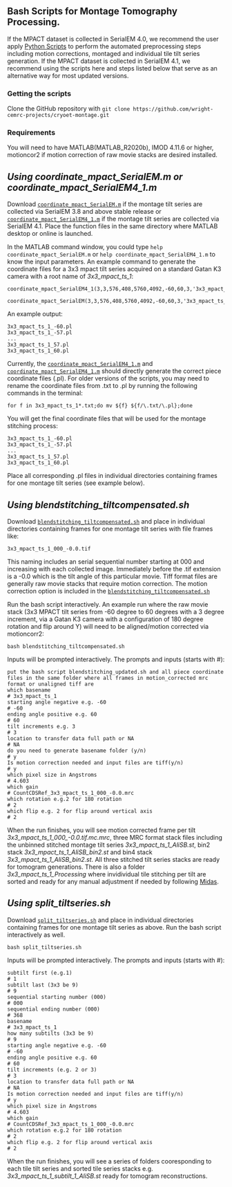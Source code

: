 ## Bash Scripts for Montage Tomography Processing.

If the MPACT dataset is collected in SerialEM 4.0, we recommend the user apply [Python Scripts](https://github.com/wright-cemrc-projects/cryoet-montage/tree/main/Python) to perform the automated preprocessing steps including motion corrections, montaged and individual tile tilt series generation. If the MPACT dataset is collected in SerialEM 4.1, we recommend using the scripts here and steps listed below that serve as an alternative way for most updated versions. 

### Getting the scripts

Clone the GitHub repository with `git clone https://github.com/wright-cemrc-projects/cryoet-montage.git`

### Requirements

You will need to have MATLAB(MATLAB_R2020b), IMOD 4.11.6 or higher, motioncor2 if motion correction of raw movie stacks are desired installed. 

## *Using coordinate_mpact_SerialEM.m or coordinate_mpact_SerialEM4_1.m*
Download [`coordinate_mpact_SerialEM.m`](coordinate_mpact_SerialEM.m) if the montage tilt series are collected via SerialEM 3.8 and above stable release or [`coordinate_mpact_SerialEM4_1.m`](coordinate_mpact_SerialEM4_1.m) if the montage tilt series are collected via SerialEM 4.1. Place the function files in the same directory where MATLAB desktop or online is launched.

In the MATLAB command window, you could type `help coordinate_mpact_SerialEM.m` or `help coordinate_mpact_SerialEM4_1.m` to know the input parameters.
An example command to generate the coordinate files for a 3x3 mpact tilt series acquired on a standard Gatan K3 camera with a root name of *3x3_mpact_ts_1*:

```
coordinate_mpact_SerialEM4_1(3,3,576,408,5760,4092,-60,60,3,'3x3_mpact_ts_1')
```
```
coordinate_mpact_SerialEM(3,3,576,408,5760,4092,-60,60,3,'3x3_mpact_ts_1')
```

An example output:
```
3x3_mpact_ts_1_-60.pl
3x3_mpact_ts_1_-57.pl
...
3x3_mpact_ts_1_57.pl
3x3_mpact_ts_1_60.pl
```
Currently, the [`coordinate_mpact_SerialEM4_1.m`](coordinate_mpact_SerialEM4_1.m) and [`coordinate_mpact_SerialEM4_1.m`](coordinate_mpact_SerialEM4_1.m) should directly generate the correct piece coordinate files (.pl). For older versions of the scripts, you may need to rename the coordinate files from .txt to .pl by running the following commands in the terminal:
```
for f in 3x3_mpact_ts_1*.txt;do mv ${f} ${f/\.txt/\.pl};done
```
You will get the final coordinate files that will be used for the montage stitching process:
```
3x3_mpact_ts_1_-60.pl
3x3_mpact_ts_1_-57.pl
...
3x3_mpact_ts_1_57.pl
3x3_mpact_ts_1_60.pl
```
Place all corresponding .pl files in individual directories containing frames for one montage tilt series (see example below).

## *Using blendstitching_tiltcompensated.sh*
Download [`blendstitching_tiltcompensated.sh`](blendstitching_tiltcompensated.sh) and place in individual directories containing frames for one montage tilt series with file frames like:

`3x3_mpact_ts_1_000_-0.0.tif`

This naming includes an serial sequential number starting at 000 and increasing with each collected image. Immediately before the .tif extension is a -0.0 which is the tilt angle of this particular movie. Tiff format files are generally raw movie stacks that require motion correction. The motion correction option is included in the [`blendstitching_tiltcompensated.sh`](blendstitching_tiltcompensated.sh)

Run the bash script interactively. An example run where the raw movie stack (3x3 MPACT tilt series from -60 degree to 60 degrees with a 3 degree increment, via a Gatan K3 camera with a configuration of 180 degree rotation and flip around Y) will need to be aligned/motion corrected via motioncorr2:
```
bash blendstitching_tiltcompensated.sh
```
Inputs will be prompted interactively. The prompts and inputs (starts with #):
```
put the bash script blendstitching_updated.sh and all piece coordinate files in the same folder where all frames in motion_corrected mrc format or unaligned tiff are
which basename
# 3x3_mpact_ts_1
starting angle negative e.g. -60
# -60
ending angle positive e.g. 60
# 60
tilt increments e.g. 3
# 3
location to transfer data full path or NA
# NA
do you need to generate basename folder (y/n)
# y
Is motion correction needed and input files are tiff(y/n)
# y
which pixel size in Angstroms
# 4.603
which gain
# CountCDSRef_3x3_mpact_ts_1_000_-0.0.mrc
which rotation e.g.2 for 180 rotation
# 2
which flip e.g. 2 for flip around vertical axis
# 2
```
When the run finishes, you will see motion corrected frame per tilt *3x3_mpact_ts_1_000_-0.0.tif.mc.mrc*, three MRC format stack files including the unbinned stitched montage tilt series *3x3_mpact_ts_1_AliSB.st*, bin2 stack *3x3_mpact_ts_1_AliSB_bin2.st* and bin4 stack *3x3_mpact_ts_1_AliSB_bin2.st*. All three stitched tilt series stacks are ready for tomogram generations. There is also a folder *3x3_mpact_ts_1_Processing* where invidividual tile stitching per tilt are sorted and ready for any manual adjustment if needed by following [Midas](https://github.com/wright-cemrc-projects/cryoet-montage/tree/main/Midas).

## *Using split_tiltseries.sh*
Download [`split_tiltseries.sh`](split_tiltseries.sh) and place in individual directories containing frames for one montage tilt series as above. Run the bash script interactively as well.
```
bash split_tiltseries.sh
```
Inputs will be prompted interactively. The prompts and inputs (starts with #):
```
subtilt first (e.g.1)
# 1
subtilt last (3x3 be 9)
# 9
sequential starting number (000)
# 000
sequential ending number (000)
# 368
basename
# 3x3_mpact_ts_1
how many subtilts (3x3 be 9)
# 9
starting angle negative e.g. -60
# -60
ending angle positive e.g. 60
# 60
tilt increments (e.g. 2 or 3)
# 3
location to transfer data full path or NA
# NA
Is motion correction needed and input files are tiff(y/n)
# y
which pixel size in Angstroms
# 4.603
which gain
# CountCDSRef_3x3_mpact_ts_1_000_-0.0.mrc
which rotation e.g.2 for 180 rotation
# 2
which flip e.g. 2 for flip around vertical axis
# 2
```
When the run finishes, you will see a series of folders cooresponding to each tile tilt series and sorted tile series stacks e.g. *3x3_mpact_ts_1_subtilt_1_AliSB.st* ready for tomogram reconstructions. 
